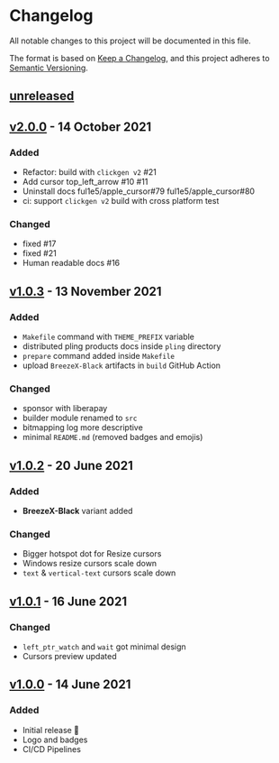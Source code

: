 # Changelog

All notable changes to this project will be documented in this file.

The format is based on [Keep a Changelog](https://keepachangelog.com/en/1.0.0/),
and this project adheres to [Semantic Versioning](https://semver.org/spec/v2.0.0.html).

## [unreleased]

## [v2.0.0] - 14 October 2021

### Added

- Refactor: build with `clickgen v2` #21
- Add cursor top_left_arrow #10 #11
- Uninstall docs ful1e5/apple_cursor#79 ful1e5/apple_cursor#80
- ci: support `clickgen v2` build with cross platform test

### Changed

- fixed #17
- fixed #21
- Human readable docs #16

## [v1.0.3] - 13 November 2021

### Added

- `Makefile` command with `THEME_PREFIX` variable
- distributed pling products docs inside `pling` directory
- `prepare` command added inside `Makefile`
- upload `BreezeX-Black` artifacts in `build` GitHub Action

### Changed

- sponsor with liberapay
- builder module renamed to `src`
- bitmapping log more descriptive
- minimal `README.md` (removed badges and emojis)

## [v1.0.2] - 20 June 2021

### Added

- **BreezeX-Black** variant added

### Changed

- Bigger hotspot dot for Resize cursors
- Windows resize cursors scale down
- `text` & `vertical-text` cursors scale down

## [v1.0.1] - 16 June 2021

### Changed

- `left_ptr_watch` and `wait` got minimal design
- Cursors preview updated

## [v1.0.0] - 14 June 2021

### Added

- Initial release 🎊
- Logo and badges
- CI/CD Pipelines

[unreleased]: https://github.com/ful1e5/BreezeX_Cursor/compare/v2.0.0...main
[v2.0.0]: https://github.com/ful1e5/BreezeX_Cursor/compare/v1.0.3...v2.0.0
[v1.0.3]: https://github.com/ful1e5/BreezeX_Cursor/compare/v1.0.2...v1.0.3
[v1.0.2]: https://github.com/ful1e5/BreezeX_Cursor/compare/v1.0.1...v1.0.2
[v1.0.1]: https://github.com/ful1e5/BreezeX_Cursor/compare/v1.0.0...v1.0.1
[v1.0.0]: https://github.com/ful1e5/BreezeX_Cursor/tree/v1.0.0
